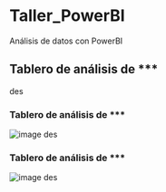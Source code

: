 # Taller_PowerBI
Análisis de datos con PowerBI

## Tablero de análisis de ***
des

### Tablero de análisis de ***
![image](https://github.com/user-attachments/assets/4f94f3bc-79c0-4243-825d-15faa63a674d)
des

### Tablero de análisis de ***
![image](https://github.com/user-attachments/assets/ed56ed86-2d7f-4a5b-8ba5-19c9fab0e6ee)
des

